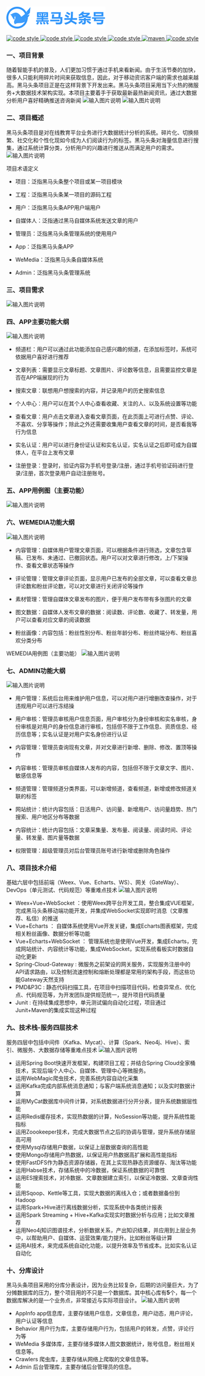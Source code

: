 ![](Doc/logo_index.png)

<p align="center">
  <a href="https://gitee.com/itxinfei">
    <img alt="code style" src="https://img.shields.io/badge/心飞为你飞-https%3A%2F%2Fgitee.com%2Fitxinfei-green">
  </a> 
  <a href="https://qm.qq.com/cgi-bin/qm/qr?k=9yLlyD1dRBL97xmBKw43zRt0-6xg8ohb&jump_from=webapi">
    <img alt="code style" src="https://img.shields.io/badge/QQ群-863662849-red">
  </a> 
  <a href="http://mail.qq.com/cgi-bin/qm_share?t=qm_mailme&email=f0hLSE9OTkdHTT8ODlEcEBI">
    <img alt="code style" src="https://img.shields.io/badge/mail-747011882@qq.com-red">
  </a> 

  <a href=" ">
    <img alt="code style" src="https://img.shields.io/badge/JDK-1.8%2B-brightgreen">
  </a> 
  <a href=" ">
    <img alt="maven" src="https://img.shields.io/badge/maven-3.6.3%2B-yellowgreen">
  </a>
  <a href=" ">
    <img alt="code style" src="https://img.shields.io/badge/license-Apache-green">
  </a> 
</p>


### 一、项目背景
随着智能手机的普及，人们更加习惯于通过手机来看新闻。由于生活节奏的加快，很多人只能利用碎片时间来获取信息，因此，对于移动资讯客户端的需求也越来越高。黑马头条项目正是在这样背景下开发出来。黑马头条项目采用当下火热的微服务+大数据技术架构实现。本项目主要着手于获取最新最热新闻资讯，通过大数据分析用户喜好精确推送咨询新闻
![输入图片说明](https://images.gitee.com/uploads/images/2020/0710/175353_b59dbfbd_800553.png "屏幕截图.png")
![输入图片说明](https://images.gitee.com/uploads/images/2020/0710/175418_aa1d9e1c_800553.png "屏幕截图.png")

### 二、项目概述
黑马头条项目是对在线教育平台业务进行大数据统计分析的系统。碎片化、切换频繁、社交化和个性化现如今成为人们阅读行为的标签。黑马头条对海量信息进行搜集，通过系统计算分类，分析用户的兴趣进行推送从而满足用户的需求。
![输入图片说明](https://images.gitee.com/uploads/images/2020/0710/175439_fb39f224_800553.png "屏幕截图.png")

项目术语定义
- 项目：泛指黑马头条整个项目或某一项目模块
- 工程：泛指黑马头条某一项目的源码工程

- 用户：泛指黑马头条APP用户端用户
- 自媒体人：泛指通过黑马自媒体系统发送文章的用户
- 管理员：泛指黑马头条管理系统的使用用户

- App：泛指黑马头条APP
- WeMedia：泛指黑马头条自媒体系统
- Admin：泛指黑马头条管理系统

### 三、项目需求
![输入图片说明](https://images.gitee.com/uploads/images/2020/0710/175529_3895ae59_800553.png "屏幕截图.png")

### 四、APP主要功能大纲
![输入图片说明](https://images.gitee.com/uploads/images/2020/0710/175550_5a33f7f3_800553.png "屏幕截图.png")

- 频道栏：用户可以通过此功能添加自己感兴趣的频道，在添加标签时，系统可依据用户喜好进行推荐
- 文章列表：需要显示文章标题、文章图片、评论数等信息，且需要监控文章是否在APP端展现的行为

- 搜索文章：联想用户想搜索的内容，并记录用户的历史搜索信息
- 个人中心：用户可以在其个人中心查看收藏、关注的人、以及系统设置等功能
- 查看文章：用户点击文章进入查看文章页面，在此页面上可进行点赞、评论、不喜欢、分享等操作；除此之外还需要收集用户查看文章的时间，是否看我等行为信息

- 实名认证：用户可以进行身份证认证和实名认证，实名认证之后即可成为自媒体人，在平台上发布文章
- 注册登录：登录时，验证内容为手机号登录/注册，通过手机号验证码进行登录/注册，首次登录用户自动注册账号。


### 五、APP用例图（主要功能）
![输入图片说明](https://images.gitee.com/uploads/images/2020/0710/175630_fd9446d5_800553.png "屏幕截图.png")

### 六、WEMEDIA功能大纲
![输入图片说明](https://images.gitee.com/uploads/images/2020/0710/175643_e2a2d1eb_800553.png "屏幕截图.png")
- 内容管理：自媒体用户管理文章页面，可以根据条件进行筛选，文章包含草稿、已发布、未通过、已撤回状态。用户可以对文章进行修改，上/下架操作、查看文章状态等操作
- 评论管理：管理文章评论页面，显示用户已发布的全部文章，可以查看文章总评论数和粉丝评论数，可以对文章进行关闭评论等操作

- 素材管理：管理自媒体文章发布的图片，便于用户发布带有多张图片的文章

- 图文数据：自媒体人发布文章的数据：阅读数、评论数、收藏了、转发量，用户可以查看对应文章的阅读数据
- 粉丝画像：内容包括：粉丝性别分布、粉丝年龄分布、粉丝终端分布、粉丝喜欢分类分布

WEMEDIA用例图（主要功能）
![输入图片说明](https://images.gitee.com/uploads/images/2020/0710/175753_dca8d85d_800553.png "屏幕截图.png")

### 七、ADMIN功能大纲
![输入图片说明](https://images.gitee.com/uploads/images/2020/0710/175828_5fcafc22_800553.png "屏幕截图.png")

- 用户管理：系统后台用来维护用户信息，可以对用户进行增删改查操作，对于违规用户可以进行冻结操
- 用户审核：管理员审核用户信息页面，用户审核分为身份审核和实名审核，身份审核是对用户的身份信息进行审核，包括但不限于工作信息、资质信息、经历信息等；实名认证是对用户实名身份进行认证

- 内容管理：管理员查询现有文章，并对文章进行新增、删除、修改、置顶等操作
- 内容审核：管理员审核自媒体人发布的内容，包括但不限于文章文字、图片、敏感信息等
- 频道管理：管理频道分类界面，可以新增频道，查看频道，新增或修改频道关联的标签

- 网站统计：统计内容包括：日活用户、访问量、新增用户、访问量趋势、热门搜索、用户地区分布等数据
- 内容统计：统计内容包括：文章采集量、发布量、阅读量、阅读时间、评论量、转发量、图片量等数据

- 权限管理：超级管理员对后台管理员账号进行新增或删除角色操作

### 八、项目技术介绍
基础六层中包括前端（Weex、Vue、Echarts、WS）、网关（GateWay）、DevOps（单元测试、代码规范）等重难点技术
![输入图片说明](https://images.gitee.com/uploads/images/2020/0710/180016_202fce0e_800553.png "屏幕截图.png")
- Weex+Vue+WebSocket ：使用Weex跨平台开发工具，整合集成VUE框架，完成黑马头条移动端功能开发，并集成WebSocket实现即时消息（文章推荐、私信）的推送
- Vue+Echarts ： 自媒体系统使用Vue开发关键，集成Echarts图表框架，完成相关粉丝画像、数据分析等功能
- Vue+Echarts+WebSocket ： 管理系统也是使用Vue开发，集成Echarts，完成网站统计、内容统计等功能，集成WebSocket，实现系统看板实时数据自动化更新
- Spring-Cloud-Gateway : 微服务之前架设的网关服务，实现服务注册中的API请求路由，以及控制流速控制和熔断处理都是常用的架构手段，而这些功能Gateway天然支持
- PMD&P3C : 静态代码扫描工具，在项目中扫描项目代码，检查异常点、优化点、代码规范等，为开发团队提供规范统一，提升项目代码质量
- Junit : 在持续集成思想中，单元测试偏向自动化过程，项目通过Junit+Maven的集成实现这种过程

### 九、技术栈-服务四层技术
服务四层中包括中间件（Kafka、Mycat）、计算（Spark、Neo4j、Hive）、索引、微服务、大数据存储等重难点技术
![输入图片说明](https://images.gitee.com/uploads/images/2020/0710/180044_19815441_800553.png "屏幕截图.png")
- 运用Spring Boot快速开发框架，构建项目工程；并结合Spring Cloud全家桶技术，实现后端个人中心、自媒体、管理中心等微服务。
- 运用WebMagic爬虫技术，完善系统内容自动化采集
- 运用Kafka完成内部系统消息通知；与客户端系统消息通知；以及实时数据计算
- 运用MyCat数据库中间件计算，对系统数据进行分开分表，提升系统数据层性能
- 运用Redis缓存技术，实现热数据的计算，NoSession等功能，提升系统性能指标
- 运用Zoookeeper技术，完成大数据节点之后的协调与管理，提升系统存储层高可用
- 使用Mysql存储用户数据，以保证上层数据查询的高性能
- 使用Mongo存储用户热数据，以保证用户热数据高扩展和高性能指标
- 使用FastDFS作为静态资源存储器，在其上实现热静态资源缓存、淘汰等功能
- 运用Habse技术，存储系统中的冷数据，保证系统数据的可靠性
- 运用ES搜索技术，对冷数据、文章数据建立索引，以保证冷数据、文章查询性能
- 运用Sqoop、Kettle等工具，实现大数据的离线入仓；或者数据备份到Hadoop
- 运用Spark+Hive进行离线数据分析，实现系统中各类统计报表
- 运用Spark Streaming + Hive+Kafka实现实时数据分析与应用；比如文章推荐
- 运用Neo4j知识图谱技术，分析数据关系，产出知识结果，并应用到上层业务中，以帮助用户、自媒体、运营效果/能力提升。比如粉丝等级计算
- 运用AI技术，来完成系统自动化功能，以提升效率及节省成本。比如实名认证自动化

### 十、分库设计
黑马头条项目采用的分库分表设计，因为业务比较复杂，后期的访问量巨大，为了分摊数据库的压力，整个项目用的不只是一个数据库。其中核心库有**5**个，每一个数据库解决的是一个业务点，非常接近与实际项目设计。
![输入图片说明](https://images.gitee.com/uploads/images/2020/0710/180322_2bd743c7_800553.png "屏幕截图.png")
- AppInfo  app信息库，主要存储用户信息，文章信息，用户动态，用户评论，用户认证等信息
- Behavior  用户行为库，主要存储用户行为，包括用户的转发，点赞，评论行为等
- WeMedia  多媒体库，主要存储多媒体人图文数据统计，账号信息，粉丝相关信息等。
- Crawlers  爬虫库，主要存储从网络上爬取的文章信息等。
- Admin  后台管理库，主要存储后台管理员的信息。

